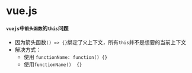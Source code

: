 # vue.js

#### `vuejs`中`箭头函数`的`this`问题

* 因为箭头函数`() => {}`绑定了`父`上下文，所有`this`并不是想要的当前上下文
* 解决方式：
  * 使用 `functionName: function() {}`
  * 使用`functionName()  {}`